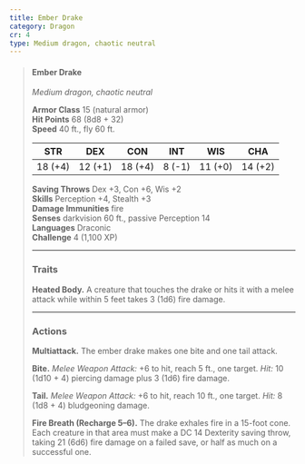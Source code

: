 ```yaml
---
title: Ember Drake
category: Dragon
cr: 4
type: Medium dragon, chaotic neutral
---
```


> #### Ember Drake
> *Medium dragon, chaotic neutral*
>
> **Armor Class** 15 (natural armor)  
> **Hit Points** 68 (8d8 + 32)  
> **Speed** 40 ft., fly 60 ft.
>
> | STR | DEX | CON | INT | WIS | CHA |
> |:---:|:---:|:---:|:---:|:---:|:---:|
> | 18 (+4) | 12 (+1) | 18 (+4) | 8 (-1) | 11 (+0) | 14 (+2) |
>
> **Saving Throws** Dex +3, Con +6, Wis +2  
> **Skills** Perception +4, Stealth +3  
> **Damage Immunities** fire  
> **Senses** darkvision 60 ft., passive Perception 14  
> **Languages** Draconic  
> **Challenge** 4 (1,100 XP)
>
> ---
>
> ### Traits
> **Heated Body.** A creature that touches the drake or hits it with a melee attack while within 5 feet takes 3 (1d6) fire damage.  
>
> ---
>
> ### Actions
> **Multiattack.** The ember drake makes one bite and one tail attack.  
>
> **Bite.** *Melee Weapon Attack:* +6 to hit, reach 5 ft., one target. *Hit:* 10 (1d10 + 4) piercing damage plus 3 (1d6) fire damage.  
>
> **Tail.** *Melee Weapon Attack:* +6 to hit, reach 10 ft., one target. *Hit:* 8 (1d8 + 4) bludgeoning damage.  
>
> **Fire Breath (Recharge 5–6).** The drake exhales fire in a 15-foot cone. Each creature in that area must make a DC 14 Dexterity saving throw, taking 21 (6d6) fire damage on a failed save, or half as much on a successful one.

